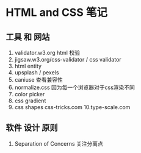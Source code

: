 # HTML and CSS 笔记

## 工具 和 网站

1. validator.w3.org  html 校验
2. jigsaw.w3.org/css-validator   / css validator
3. html entity
4. upsplash  /  pexels
5. caniuse  查看兼容性
6. normalize.css  因为每一个浏览器对于css渲染不同
7. color picker
8. css gradient
9. css shapes  css-tricks.com
10.type-scale.com 

## 软件 设计 原则

1. Separation of Concerns 关注分离点
